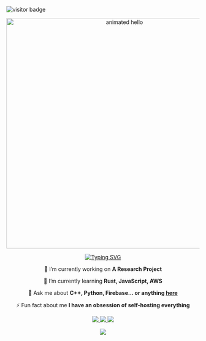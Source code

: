 ![visitor badge](https://visitor-badge.laobi.icu/badge?page_id=PanLuvme.visitor-badge)

<div align="center">
<img src="https://github.com/Anmol-Baranwal/Cool-GIFs-For-GitHub/assets/74038190/9be4d344-6782-461a-b5a6-32a07bf7b34e" width="600" alt="animated hello">

 
[![Typing SVG](https://readme-typing-svg.demolab.com/?lines=Alejandro+Avina+Fernandez)](https://git.io/typing-svg)
 
 🔭 I’m currently working on **A Research Project**
 
 🌱 I’m currently learning **Rust, JavaScript, AWS**

💬 Ask me about **C++, Python, Firebase... or anything [here](https://github.com/PanLuvme/PanLuvme/issues)**

⚡ Fun fact about me **I have an obsession of self-hosting everything**

 </div>

 
<div align="center"> 
  <a href="mailto:alex.avina1212@gmail.com">
    <img src="https://img.shields.io/badge/Gmail-333333?style=for-the-badge&logo=gmail&logoColor=red" />
  </a>
  <a href="https://linkedin.com/in/alex-avina" target="_blank">
    <img src="https://img.shields.io/badge/LinkedIn-0077B5?style=for-the-badge&logo=linkedin&logoColor=white" target="_blank" />
  </a>
  <a href="https://panluvme.github.io" target="_blank">
     <img src="https://img.shields.io/badge/Portfolio-FF5722?style=for-the-badge&logo=todoist&logoColor=white" target="_blank" /> <!-- sqlite, safari, google-chrome are other good icon options -->
  </a>
</div>



<p align="center">
  <a href="https://skillicons.dev">
    <img src="https://skillicons.dev/icons?i=git,kubernetes,docker,c,vim" />
  </a>
</p>
